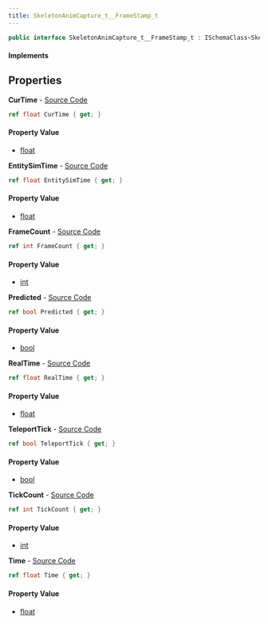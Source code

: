 ```yaml
---
title: SkeletonAnimCapture_t__FrameStamp_t
---
```


```csharp
public interface SkeletonAnimCapture_t__FrameStamp_t : ISchemaClass<SkeletonAnimCapture_t__FrameStamp_t>, ISchemaField, ISchemaClass, INativeHandle
```

#### Implements

## Properties

**CurTime** - [Source Code](https://github.com/swiftly-solution/swiftlys2/blob/master/managed/src/SwiftlyS2.Generated/Schemas/Interfaces/SkeletonAnimCapture_t__FrameStamp_t.cs#L24)

```csharp
ref float CurTime { get; }
```

#### Property Value

- [float](https://learn.microsoft.com/dotnet/api/system.single)

**EntitySimTime** - [Source Code](https://github.com/swiftly-solution/swiftlys2/blob/master/managed/src/SwiftlyS2.Generated/Schemas/Interfaces/SkeletonAnimCapture_t__FrameStamp_t.cs#L18)

```csharp
ref float EntitySimTime { get; }
```

#### Property Value

- [float](https://learn.microsoft.com/dotnet/api/system.single)

**FrameCount** - [Source Code](https://github.com/swiftly-solution/swiftlys2/blob/master/managed/src/SwiftlyS2.Generated/Schemas/Interfaces/SkeletonAnimCapture_t__FrameStamp_t.cs#L28)

```csharp
ref int FrameCount { get; }
```

#### Property Value

- [int](https://learn.microsoft.com/dotnet/api/system.int32)

**Predicted** - [Source Code](https://github.com/swiftly-solution/swiftlys2/blob/master/managed/src/SwiftlyS2.Generated/Schemas/Interfaces/SkeletonAnimCapture_t__FrameStamp_t.cs#L22)

```csharp
ref bool Predicted { get; }
```

#### Property Value

- [bool](https://learn.microsoft.com/dotnet/api/system.boolean)

**RealTime** - [Source Code](https://github.com/swiftly-solution/swiftlys2/blob/master/managed/src/SwiftlyS2.Generated/Schemas/Interfaces/SkeletonAnimCapture_t__FrameStamp_t.cs#L26)

```csharp
ref float RealTime { get; }
```

#### Property Value

- [float](https://learn.microsoft.com/dotnet/api/system.single)

**TeleportTick** - [Source Code](https://github.com/swiftly-solution/swiftlys2/blob/master/managed/src/SwiftlyS2.Generated/Schemas/Interfaces/SkeletonAnimCapture_t__FrameStamp_t.cs#L20)

```csharp
ref bool TeleportTick { get; }
```

#### Property Value

- [bool](https://learn.microsoft.com/dotnet/api/system.boolean)

**TickCount** - [Source Code](https://github.com/swiftly-solution/swiftlys2/blob/master/managed/src/SwiftlyS2.Generated/Schemas/Interfaces/SkeletonAnimCapture_t__FrameStamp_t.cs#L30)

```csharp
ref int TickCount { get; }
```

#### Property Value

- [int](https://learn.microsoft.com/dotnet/api/system.int32)

**Time** - [Source Code](https://github.com/swiftly-solution/swiftlys2/blob/master/managed/src/SwiftlyS2.Generated/Schemas/Interfaces/SkeletonAnimCapture_t__FrameStamp_t.cs#L16)

```csharp
ref float Time { get; }
```

#### Property Value

- [float](https://learn.microsoft.com/dotnet/api/system.single)

